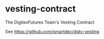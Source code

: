 # vesting-contract
The DigitexFutures Team's Vesting Contract

See https://github.com/smartdec/dgtx-vesting
